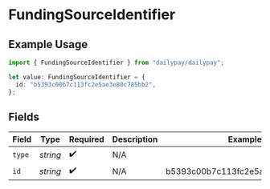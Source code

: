 # FundingSourceIdentifier

## Example Usage

```typescript
import { FundingSourceIdentifier } from "dailypay/dailypay";

let value: FundingSourceIdentifier = {
  id: "b5393c00b7c113fc2e5ae3e80c785bb2",
};
```

## Fields

| Field                            | Type                             | Required                         | Description                      | Example                          |
| -------------------------------- | -------------------------------- | -------------------------------- | -------------------------------- | -------------------------------- |
| `type`                           | *string*                         | :heavy_check_mark:               | N/A                              |                                  |
| `id`                             | *string*                         | :heavy_check_mark:               | N/A                              | b5393c00b7c113fc2e5ae3e80c785bb2 |